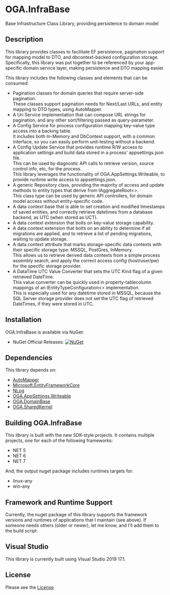 # OGA.InfraBase
Base Infrastructure Class Library, providing persistence to domain model

## Description
This library provides classes to facilitate EF persistence, pagination support for mapping model to DTO, and dbcontext-backed configuration storage.\
Specifically, this library was put together to be referenced by your app-specific domain service layer, making persistence and DTO mapping easier.

This library includes the following classes and elements that can be consumed:
* Pagination classes for domain queries that require server-side pagination.\
  These classes support pagination needs for Next/Last URLs, and entity mapping to DTO types, using AutoMapper.
* A Uri Service implementation that can compose URL strings for pagination, and any other sort/filtering passed as query-parameter.
* A Config Service for process configuration mapping key-value type access into a backing table.\
  It includes both In-Memory and DbContext support, with a common interface, so you can easily perform unit-testing without a backend.
* A Config Update Service that provides runtime R/W access to application settings and build data stored in a process' appsettings.json file.\
  This can be used by diagnostic API calls to retrieve version, source control info, etc, for the process.\
  This library leverages the functionality of OGA.AppSettings.Writeable, to provide runtime write access to appsettings.json.
* A generic Repository class, providing the majority of access and update methods to entity types that derive from IAggregateRoot<>.\
  This class type can be used by generic API controllers, for domain model access without entity-specific code.
* A data context base that is able to set creation and modified timestamps of saved entities, and correctly retrieve datetimes from a database backend, as UTC (when stored as UCT).
* A data context extension that bolts on key-value storage capability.
* A data context extension that bolts on an ability to determine if all migrations are applied, and to retrieve a list of pending migrations, waiting to update storage.
* A data context attribute that marks storage-specific data contexts with their specific storage type: MSSQL, PostGres, InMemory.\
  This allows us to retrieve derived data contexts from a simple process assembly search, and apply the correct access config (host/user/pw) for the specific storage provider.
* A DataTime UTC Value Converter that sets the UTC Kind flag of a given retrieved DateTime.\
  This value converter can be quickly used in property-tablecolumn mappings of an IEntityTypeConfiguration<> implementation.\
  This is especially used for any datetime stored in MSSQL, because the SQL Server storage provider does not set the UTC flag of retrieved DateTimes, if they were stored in UTC.

## Installation
OGA.InfraBase is available via NuGet:
* NuGet Official Releases: [![NuGet](https://img.shields.io/nuget/vpre/OGA.InfraBase.svg?label=NuGet)](https://www.nuget.org/packages/OGA.InfraBase)

## Dependencies
This library depends on:
* [AutoMapper](https://github.com/AutoMapper/AutoMapper)
* [Microsoft.EntityFrameworkCore](https://github.com/dotnet/efcore)
* [NLog](https://github.com/NLog/NLog/)
* [OGA.AppSettings.Writeable](https://github.com/LeeWhite187/OGA.AppSettings.Writeable)
* [OGA.DomainBase](https://github.com/LeeWhite187/OGA.DomainBase)
* [OGA.SharedKernel](https://github.com/LeeWhite187/OGA.SharedKernel)

## Building OGA.InfraBase
This library is built with the new SDK-style projects.
It contains multiple projects, one for each of the following frameworks:
* NET 5
* NET 6
* NET 7

And, the output nuget package includes runtimes targets for:
* linux-any
* win-any

## Framework and Runtime Support
Currently, the nuget package of this library supports the framework versions and runtimes of applications that I maintain (see above).
If someone needs others (older or newer), let me know, and I'll add them to the build script.

## Visual Studio
This library is currently built using Visual Studio 2019 17.1.

## License
Please see the [License](LICENSE).

